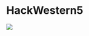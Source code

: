 # HackWestern5

<img src="https://scontent-yyz1-1.xx.fbcdn.net/v/t1.15752-9/46525389_271589050374934_8961783553293549568_n.jpg?_nc_cat=111&_nc_ht=scontent-yyz1-1.xx&oh=7058ff79e09e2ede4972a2df70ab533e&oe=5C7BF067"> </img>

